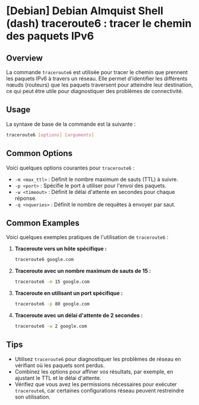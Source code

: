 # [Debian] Debian Almquist Shell (dash) traceroute6 : tracer le chemin des paquets IPv6

## Overview
La commande `traceroute6` est utilisée pour tracer le chemin que prennent les paquets IPv6 à travers un réseau. Elle permet d'identifier les différents nœuds (routeurs) que les paquets traversent pour atteindre leur destination, ce qui peut être utile pour diagnostiquer des problèmes de connectivité.

## Usage
La syntaxe de base de la commande est la suivante :

```bash
traceroute6 [options] [arguments]
```

## Common Options
Voici quelques options courantes pour `traceroute6` :

- `-m <max_ttl>` : Définit le nombre maximum de sauts (TTL) à suivre.
- `-p <port>` : Spécifie le port à utiliser pour l'envoi des paquets.
- `-w <timeout>` : Définit le délai d'attente en secondes pour chaque réponse.
- `-q <nqueries>` : Définit le nombre de requêtes à envoyer par saut.

## Common Examples
Voici quelques exemples pratiques de l'utilisation de `traceroute6` :

1. **Traceroute vers un hôte spécifique :**
   ```bash
   traceroute6 google.com
   ```

2. **Traceroute avec un nombre maximum de sauts de 15 :**
   ```bash
   traceroute6 -m 15 google.com
   ```

3. **Traceroute en utilisant un port spécifique :**
   ```bash
   traceroute6 -p 80 google.com
   ```

4. **Traceroute avec un délai d'attente de 2 secondes :**
   ```bash
   traceroute6 -w 2 google.com
   ```

## Tips
- Utilisez `traceroute6` pour diagnostiquer les problèmes de réseau en vérifiant où les paquets sont perdus.
- Combinez les options pour affiner vos résultats, par exemple, en ajustant le TTL et le délai d'attente.
- Vérifiez que vous avez les permissions nécessaires pour exécuter `traceroute6`, car certaines configurations réseau peuvent restreindre son utilisation.